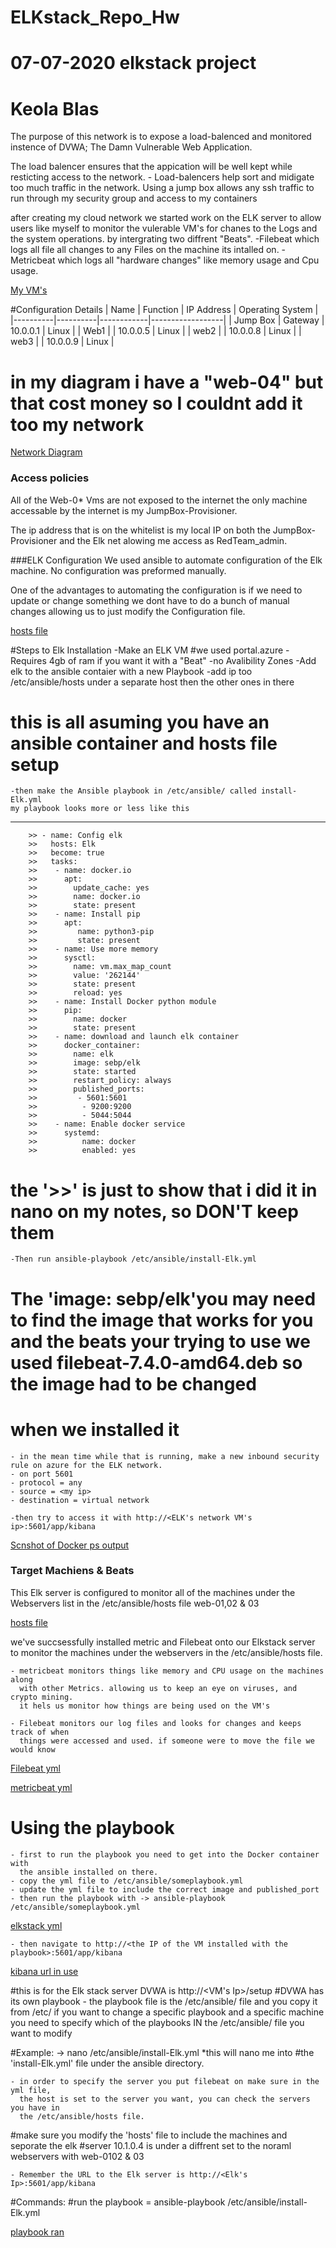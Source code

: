 # ELKstack_Repo_Hw
# 07-07-2020 elkstack project
# Keola Blas

The purpose of this network is to expose a load-balenced and monitored instence of DVWA;
The Damn Vulnerable Web Application.

The load balencer ensures that the appication will be well kept while resticting access 
to the network.
	- Load-balencers help sort and midigate too much traffic in the network.
	Using a jump box allows any ssh traffic to run through my security group 
	and access to my containers

after creating my cloud network we started work on the ELK server to allow users like 
myself to monitor the vulerable VM's for chanes to the Logs and the system operations.
by intergrating two diffrent "Beats".
	-Filebeat which logs all file all changes to any Files on the machine its 
	intalled on.
	-Metricbeat which logs all "hardware changes" like memory usage and Cpu usage.

[My VM's](./Images/Azure_VM's)

#Configuration Details
| Name     | Function | IP Address | Operating System |
|----------|----------|------------|------------------|
| Jump Box | Gateway  | 10.0.0.1   | Linux            |
| Web1     |          | 10.0.0.5   | Linux            |
| web2     |          | 10.0.0.8   | Linux            |
| web3     |          | 10.0.0.9   | Linux            |
# in my diagram i have a "web-04" but that cost money so I couldnt add it too my network

[Network Diagram](https://drive.google.com/file/d/1q7qcvperYsowUeJXhhus7YpmL-X0VlBN/view?usp=sharing)

### Access policies
All of the Web-0* Vms are not exposed to the internet the only machine accessable 
by the internet is my JumpBox-Provisioner.

The ip address that is on the whitelist is my local IP on both the JumpBox-Provisioner
and the Elk net alowing me access as RedTeam_admin.

###ELK Configuration 
We used ansible to automate configuration of the Elk machine. 
No configuration was preformed manually.

One of the advantages to automating the configuration is if we need to update 
or change something we dont have to do a bunch of manual changes allowing us 
to just modify the Configuration file.

[hosts file](./Images/Elkstack_HwProject/ansible_hosts)

#Steps to Elk Installation
-Make an ELK VM #we used portal.azure
	-Requires 4gb of ram if you want it with a "Beat"
	-no Avalibility Zones
	-Add elk to the ansible contaier with a new Playbook
	-add ip too /etc/ansible/hosts under a separate host then the other ones in there

# this is all asuming you have an ansible container and hosts file setup
	-then make the Ansible playbook in /etc/ansible/ called install-Elk.yml
	my playbook looks more or less like this
---
        >> - name: Config elk 
        >>   hosts: Elk
        >>   become: true
        >>   tasks:
        >>    - name: docker.io
        >>      apt: 
        >>        update_cache: yes 
        >>        name: docker.io
        >>        state: present
        >>    - name: Install pip
        >>      apt:
        >>         name: python3-pip
        >>         state: present 
        >>    - name: Use more memory
        >>      sysctl:
        >>        name: vm.max_map_count
        >>        value: '262144'
        >>        state: present
        >>        reload: yes
        >>    - name: Install Docker python module
        >>      pip:
        >>        name: docker
        >>        state: present 
        >>    - name: download and launch elk container 
        >>      docker_container:
        >>        name: elk 
        >>        image: sebp/elk
        >>        state: started
        >>        restart_policy: always
        >>        published_ports: 
        >>         - 5601:5601
        >>          - 9200:9200
        >>          - 5044:5044
        >>    - name: Enable docker service
        >>      systemd:
        >>          name: docker 
        >>          enabled: yes
# the '>>' is just to show that i did it in nano on my notes, so DON'T keep them
	-Then run ansible-playbook /etc/ansible/install-Elk.yml

# The 'image: sebp/elk'you may need to find the image that works for you and the beats your trying to use we used filebeat-7.4.0-amd64.deb so the image had to be changed 
# when we installed it
	- in the mean time while that is running, make a new inbound security rule on azure for the ELK network.
	- on port 5601
	- protocol = any
	- source = <my ip>
	- destination = virtual network

	-then try to access it with http://<ELK's network VM's ip>:5601/app/kibana

[Scnshot of Docker ps output](./Images/Elkstack_HwProject/Entering_ELK)

### Target Machiens & Beats
This Elk server is configured to monitor all of the machines under the Webservers list 
in the /etc/ansible/hosts file
web-01,02 & 03

[hosts file](./Images/Elkstack_HwProject/ansible_hosts)




we've succsessfully installed metric and Filebeat onto our Elkstack server to monitor 
the machines under the webservers in the /etc/ansible/hosts file.
	
	- metricbeat monitors things like memory and CPU usage on the machines along 
	  with other Metrics. allowing us to keep an eye on viruses, and crypto mining. 
	  it hels us monitor how things are being used on the VM's
	
	- Filebeat monitors our log files and looks for changes and keeps track of when 
	  things were accessed and used. if someone were to move the file we would know

[Filebeat yml](./Images/Elkstack_HwProject/Filebeat_yml)

[metricbeat yml](./Images/Elkstack_HwProject/Metric_yml)

# Using the playbook

	- first to run the playbook you need to get into the Docker container with 
	  the ansible installed on there.
	- copy the yml file to /etc/ansible/someplaybook.yml
	- update the yml file to include the correct image and published_port
	- then run the playbook with -> ansible-playbook /etc/ansible/someplaybook.yml

[elkstack yml](./Images/Elkstack_HwProject/Elkstack_yml)

	- then navigate to http://<the IP of the VM installed with the playbook>:5601/app/kibana

[kibana url in use](./Images/Elkstack_HwProject/Kibana_URL_Works)

#this is for the Elk stack server
DVWA is http://<VM's Ip>/setup
#DVWA has its own playbook
	- the playbook file is the /etc/ansible/ file and you copy it from /etc/
	  if you want to change a specific playbook and a specific machine you need to 
	  specify which of the playbooks IN the /etc/ansible/ file you want to modify

#Example: -> nano /etc/ansible/install-Elk.yml *this will nano me into 
#the 'install-Elk.yml' file under the ansible directory.

	- in order to specify the server you put filebeat on make sure in the yml file, 
	  the host is set to the server you want, you can check the servers you have in 
	  the /etc/ansible/hosts file.
#make sure you modify the 'hosts' file to include the machines and seporate the elk 
#server 10.1.0.4 is under a diffrent set to the noraml webservers with web-0102 & 03

	- Remember the URL to the Elk server is http://<Elk's Ip>:5601/app/kibana
#Commands:
#run the playbook = ansible-playbook /etc/ansible/install-Elk.yml
  
[playbook ran](./Images/Elkstack_HwProject/ELK_playbook_Ran)









 


















